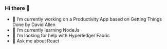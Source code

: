 ### Hi there 👋

- 🔭 I’m currently working on a Productivity App based on Getting Things Done by David Allen
- 🌱 I’m currently learning NodeJs
- 🤔 I’m looking for help with Hyperledger Fabric
- 💬 Ask me about React




